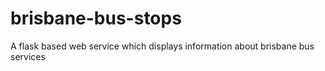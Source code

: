 # brisbane-bus-stops
A flask based web service which displays information about brisbane bus services
